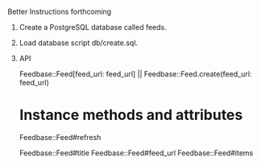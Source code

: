 
Better Instructions forthcoming


1. Create a PostgreSQL database called feeds.

2. Load database script db/create.sql.

3. API

    Feedbase::Feed[feed_url: feed_url] || Feedbase::Feed.create(feed_url: feed_url)

    # Instance methods and attributes

    Feedbase::Feed#refresh

    Feedbase::Feed#title
    Feedbase::Feed#feed_url
    Feedbase::Feed#items



